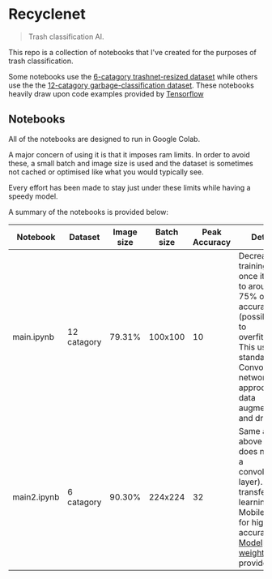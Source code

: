 # Recyclenet
>Trash classification AI.

This repo is a collection of notebooks that I've created for the purposes of trash classification.

Some notebooks use the [6-catagory trashnet-resized dataset](https://github.com/garythung/trashnet) while others use the 
the [12-catagory garbage-classification dataset](https://www.kaggle.com/mostafaabla/garbage-classification).
These notebooks heavily draw upon code examples provided by [Tensorflow](https://www.tensorflow.org/tutorials)

## Notebooks

All of the notebooks are designed to run in Google Colab.

A major concern of using it is that it imposes ram limits. In order to avoid these, a small batch and image size is used and the dataset is sometimes not cached or optimised like
what you would typically see.

Every effort has been made to stay just under these limits while having a speedy model.

A summary of the notebooks is provided below:

|Notebook|Dataset|Image size|Batch size|Peak Accuracy|Details
---|---|---|---|---|---
|main.ipynb|12 catagory|79.31%|100x100|10|Decrease the training rate once it gets to around 75% or so accuracy (possibly due to overfitting). This uses the standard Convolutional network approch, with data augmentation and dropout.
|main2.ipynb|6 catagory|90.30%|224x224|32|Same as above (but does not use a convolutional layer). Uses transfer learning with MobileNetV2 for higher accuracy. [Model weights](https://github.com/TinyTinfoil/recyclenet/blob/main/model%20(2).h5) are provided.

